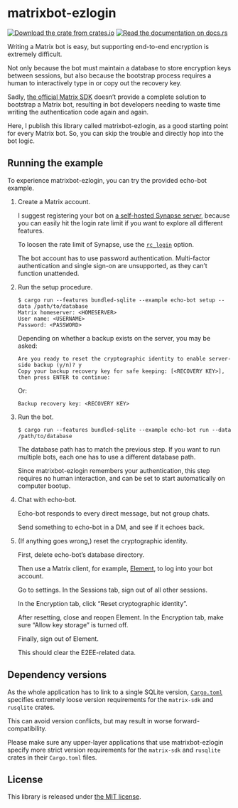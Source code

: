 matrixbot-ezlogin
=================

[![Download the crate from crates.io](https://img.shields.io/crates/v/matrixbot-ezlogin)](https://crates.io/crates/matrixbot-ezlogin)
[![Read the documentation on docs.rs](https://img.shields.io/docsrs/matrixbot-ezlogin)](https://docs.rs/matrixbot-ezlogin)

Writing a Matrix bot is easy, but supporting end-to-end encryption is extremely difficult.

Not only because the bot must maintain a database to store encryption keys between sessions, but also because the bootstrap process requires a human to interactively type in or copy out the recovery key.

Sadly, [the official Matrix SDK](https://github.com/matrix-org/matrix-rust-sdk) doesn’t provide a complete solution to bootstrap a Matrix bot, resulting in bot developers needing to waste time writing the authentication code again and again.

Here, I publish this library called matrixbot-ezlogin, as a good starting point for every Matrix bot. So, you can skip the trouble and directly hop into the bot logic.

## Running the example

To experience matrixbot-ezlogin, you can try the provided echo-bot example.

1. Create a Matrix account.

   I suggest registering your bot on [a self-hosted Synapse server](https://element-hq.github.io/synapse/latest/setup/installation.html), because you can easily hit the login rate limit if you want to explore all different features.

   To loosen the rate limit of Synapse, use the [`rc_login`](https://element-hq.github.io/synapse/latest/usage/configuration/config_documentation.html#rc_login) option.

   The bot account has to use password authentication. Multi-factor authentication and single sign-on are unsupported, as they can’t function unattended.

2. Run the setup procedure.

   ```
   $ cargo run --features bundled-sqlite --example echo-bot setup --data /path/to/database
   Matrix homeserver: <HOMESERVER>
   User name: <USERNAME>
   Password: <PASSWORD>
   ```

   Depending on whether a backup exists on the server, you may be asked:
   ```
   Are you ready to reset the cryptographic identity to enable server-side backup (y/n)? y
   Copy your backup recovery key for safe keeping: [<RECOVERY KEY>], then press ENTER to continue:
   ```
   Or:
   ```
   Backup recovery key: <RECOVERY KEY>
   ```

3. Run the bot.

   ```
   $ cargo run --features bundled-sqlite --example echo-bot run --data /path/to/database
   ```

   The database path has to match the previous step. If you want to run multiple bots, each one has to use a different database path.

   Since matrixbot-ezlogin remembers your authentication, this step requires no human interaction, and can be set to start automatically on computer bootup.

4. Chat with echo-bot.

   Echo-bot responds to every direct message, but not group chats.

   Send something to echo-bot in a DM, and see if it echoes back.

5. (If anything goes wrong,) reset the cryptographic identity.

   First, delete echo-bot’s database directory.

   Then use a Matrix client, for example, [Element](https://matrix.org/ecosystem/clients/element/), to log into your bot account.

   Go to settings. In the Sessions tab, sign out of all other sessions.

   In the Encryption tab, click “Reset cryptographic identity”.

   After resetting, close and reopen Element. In the Encryption tab, make sure “Allow key storage” is turned off.

   Finally, sign out of Element.

   This should clear the E2EE-related data.

## Dependency versions

As the whole application has to link to a single SQLite version, [`Cargo.toml`](Cargo.toml) specifies extremely loose version requirements for the `matrix-sdk` and `rusqlite` crates.

This can avoid version conflicts, but may result in worse forward-compatibility.

Please make sure any upper-layer applications that use matrixbot-ezlogin specify more strict version requirements for the `matrix-sdk` and `rusqlite` crates in their `Cargo.toml` files.

## License

This library is released under [the MIT license](LICENSE).

